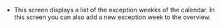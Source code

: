 - This screen displays a list of the exception weekks of the calendar.
  In this screen you can also add a new exception week to the overview.